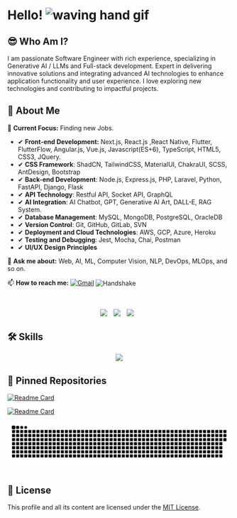 # Hello! <img src="https://user-images.githubusercontent.com/72663882/171687151-bb31c996-c9d2-49c8-b593-734946893b23.gif" alt="waving hand gif" aria-hidden="true" width="40" />

## 😎 Who Am I?

I am passionate Software Engineer with rich experience, specializing in Generative AI / LLMs and Full-stack development. Expert in delivering innovative solutions and integrating advanced AI technologies to enhance application functionality and user experience. I love exploring new technologies and contributing to impactful projects.

<!-- Please visit my [website](https://phoenix19950512.github.io). -->

## 🚀 About Me

🔭 **Current Focus:** Finding new Jobs.

- ✔ **Front-end Development:** Next.js, React.js ,React Native, Flutter, FlutterFlow, Angular.js, Vue.js, Javascript(ES+6), TypeScript, HTML5, CSS3, JQuery.
- ✔ **CSS Framework**: ShadCN, TailwindCSS, MaterialUI, ChakraUI, SCSS, AntDesign, Bootstrap
- ✔ **Back-end Development**: Node.js, Express.js, PHP, Laravel, Python, FastAPI, Django, Flask
- ✔ **API Technology**: Restful API, Socket API, GraphQL
- ✔ **AI Integration**: AI Chatbot, GPT, Generative AI Art, DALL-E, RAG System.
- ✔ **Database Management**: MySQL, MongoDB, PostgreSQL, OracleDB
- ✔ **Version Control**: Git, GitHub, GitLab, SVN
- ✔ **Deployment and Cloud Technologies**: AWS, GCP, Azure, Heroku
- ✔ **Testing and Debugging**: Jest, Mocha, Chai, Postman
- ✔ **UI/UX Design Principles**

💬 **Ask me about:** Web, AI, ML, Computer Vision, NLP, DevOps, MLOps, and so on.

📫 **How to reach me:** [![Gmail](https://img.shields.io/badge/Gmail-EA4335?style=flat&logo=gmail&logoColor=white)](mailto:oskarjacobs02@gmail.com) <img src="https://raw.githubusercontent.com/Tarikul-Islam-Anik/Animated-Fluent-Emojis/master/Emojis/Hand%20gestures/Handshake.png" alt="Handshake" width="25" height="25" align="center" />

<img src="https://komarev.com/ghpvc/?username=top-developer777&style=for-the-badge&color=orange" alt=""/>

<p align="center">
  <img src="https://assets.leetcode.com/static_assets/public/images/badges/2024/gif/2024-05.gif" width="60px" style="margin-right: 10px;">
  <img src="https://assets.leetcode.com/static_assets/public/images/badges/2024/gif/2024-06.gif" width="60px" style="margin-right: 10px;">
  <img src="https://assets.leetcode.com/static_assets/public/images/badges/2024/gif/2024-07.gif" width="60px" style="margin-right: 10px;">
</p>

## 🛠️ Skills
<p align="center">
  <img src="https://skillicons.dev/icons?i=py,tensorflow,pytorch,aws,gcp,azure,docker,kubernetes,opencv,sklearn,nextjs,react,angular,django,fastapi,flask,express,nestjs,laravel,mysql,mongodb,prisma,postgres,tailwind,selenium,ts,js,php,css,html,cs,cpp,dotnet,github" />
</p>

## 📌 Pinned Repositories

[![Readme Card](https://github-readme-stats.vercel.app/api/pin/?username=top-developer777&repo=llama_voice_chatbot_multi_language)](https://github.com/top-developer777/llama_voice_chatbot_multi_language)

[![Readme Card](https://github-readme-stats.vercel.app/api/pin/?username=top-developer777&repo=chatbot_rag_llama)](https://github.com/top-developer777/chatbot_rag_llama)

<p align="center">
 <img width="1000" src="assets/github-snake.svg" alt="snake"/>
</p>

## 📜 License

This profile and all its content are licensed under the [MIT License](LICENSE).
